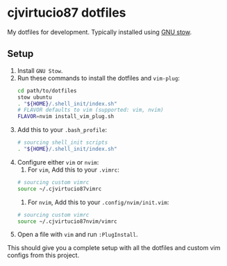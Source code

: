 # cjvirtucio87 dotfiles

My dotfiles for development. Typically installed using [GNU stow](https://www.gnu.org/software/stow/).

## Setup

1. Install `GNU Stow`.
1. Run these commands to install the dotfiles and `vim-plug`:
    ```bash
    cd path/to/dotfiles
    stow ubuntu
    . "${HOME}/.shell_init/index.sh"
    # FLAVOR defaults to vim (supported: vim, nvim)
    FLAVOR=nvim install_vim_plug.sh
    ```
1. Add this to your `.bash_profile`:
    ```bash
    # sourcing shell_init scripts
    . "${HOME}/.shell_init/index.sh"
    ```
1. Configure either `vim` or `nvim`:
    1. For `vim`, Add this to your `.vimrc`:
    ```bash
    # sourcing custom vimrc
    source ~/.cjvirtucio87vimrc
    ```
    1. For `nvim`, Add this to your `.config/nvim/init.vim`:
    ```bash
    # sourcing custom vimrc
    source ~/.cjvirtucio87nvim/vimrc
    ```
1. Open a file with `vim` and run `:PlugInstall`.

This should give you a complete setup with all the dotfiles and custom vim configs from this project.

